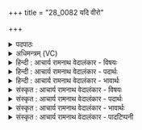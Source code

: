 +++
title = "28_0082 यदि वीरो"

+++
<details><summary>पदपाठः</summary>

य꣡दि꣢꣯। वी꣣रः꣢। अ꣡नु꣢꣯। स्यात्। अ꣣ग्नि꣢म्। इ꣣न्धीत। म꣡र्त्यः꣢꣯। आ꣣जु꣡ह्व꣢त्। आ꣣। जु꣡ह्व꣢꣯त्। ह꣣व्य꣢म्। आ꣣नुष꣢क्। अ꣣नु। स꣢क्। श꣡र्म꣢꣯। भ꣣क्षीत। दै꣡व्य꣢꣯म्। ८२। १
</details>

<details><summary>अधिमन्त्रम् (VC)</summary>

- अग्निः
- वामदेवः
- अनुष्टुप्
- गान्धारः
- आग्नेयं काण्डम्
</details>

<details><summary>हिन्दी : आचार्य रामनाथ वेदालंकार - विषयः</summary>

अगले मन्त्र में यह प्रार्थना की गयी है कि हमारी सन्तान कैसी हो।
</details>

<details><summary>हिन्दी : आचार्य रामनाथ वेदालंकार - पदार्थः</summary>

पदार्थान्वयभाषाः -  (यदि) यदि (वीरः) पुत्र (अनु) वेदानुकूल व्रतोंवाला (स्यात्) हो, (मर्त्यः) मरणधर्मा वह (अग्निम्) यज्ञाग्नि को, राष्ट्रियता की अग्नि को और परमात्माग्नि को (इन्धीत) अपने अन्दर प्रदीप्त किया करे, और (आनुषक्) निरन्तर नैत्यिक कर्त्तव्य के रूप में (हव्यम्) यज्ञाग्नि के प्रति सुगन्धित-मधुर-पुष्टिवर्धक और आरोग्य-वर्धक हवि को, राजा के प्रति राजदेय कर रूप हवि को तथा परमात्मा के प्रति मन-बुद्धि-प्राण आदि की हवि को (आजुह्वत्) समर्पित करता रहे तो वह (दैव्यम्) प्रकाशक यज्ञाग्नि, राजा वा परमात्मा से प्रदत्त (शर्म) सुख को (भक्षीत) सेवन कर सकता है ॥२॥ इस मन्त्र में श्लेषालङ्कार है ॥२॥
</details>

<details><summary>हिन्दी : आचार्य रामनाथ वेदालंकार - भावार्थः</summary>

भावार्थभाषाः -  हमारे पुत्र और पुत्रियाँ अपनी मरणधर्मता को विचारकर यदि वेदानुकूल आचरण रखकर नित्य यज्ञाग्नि में घी-कस्तूरी-केसर आदि हवि, राजाग्नि में राजदेय कर रूप हवि और परमात्माग्नि में अपने आत्मा-अग्नि-बुद्धि-प्राण-इन्द्रिय आदि की हवि होमें, तो वे समस्त अभ्युदय और निःश्रेयस-रूप सुख को भोग सकते हैं ॥२॥
</details>

<details><summary>संस्कृत : आचार्य रामनाथ वेदालंकार - विषयः</summary>

अथास्माकं सन्तानः कीदृशो भवेदिति प्रार्थ्यते।
</details>

<details><summary>संस्कृत : आचार्य रामनाथ वेदालंकार - पदार्थः</summary>

पदार्थान्वयभाषाः -  (यदि) चेद् (वीरः) पुत्रः (अनु) अनुव्रतः, वेदानुकूलव्रतः (स्यात्) भवेत्, (मर्त्यः) मरणधर्मा सः (अग्निम्) यज्ञाग्निं राष्ट्रियताया अग्निम्, परमात्माग्निं च (इन्धीत) प्रदीपयेत्। इन्धी दीप्तौ, लिङि रूपम्। (आनुषक्) निरन्तरम्, नैत्यिककर्त्तव्यरूपेण (हव्यम्) अग्नौ सुगन्धिमिष्टपुष्ट्यारोग्यवर्द्धकं हविः, राजनि राजदेयकररूपं हविः, परमात्मनि च मनोबुद्धिप्राणादीनां हविः (आजुह्वत्) समर्पयेत्। आङ्पूर्वाद् हु दानादनयोः धातोः लेटि रूपम्। तर्हि (दैव्यम्) देवेन यज्ञाग्निना, राज्ञा, परमात्मना वा कृतम्। कृतार्थे देवाद् ययञौ अ० ४।१।८५ वा० सूत्रेण यञ् प्रत्ययः। (शर्म) सुखम्। शर्म सुखनाम। निघं० ३।६। (भक्षीत) सेवेत। भज सेवायाम्, लिङः सीयुटि, बहुलं छन्दसि अ० २।४।७३ इति शपो लुकि रूपम् ॥२॥ अत्र श्लेषालङ्कारः ॥२॥
</details>

<details><summary>संस्कृत : आचार्य रामनाथ वेदालंकार - भावार्थः</summary>

भावार्थभाषाः -  अस्माकं पुत्राः पुत्र्यश्च स्वमरणधर्मतां विचार्य यदि वेदानुकूलाचारं स्वीकृत्य नित्यं यज्ञाग्नौ घृतकस्तूरीकेसरादिकं हविः, राजादौ राजदेयकररूपं हविः, परमात्माग्नौ च स्वात्ममनोबुद्धिप्राणेन्द्रियादीनां हविर्जुहुयुस्तदा तैः सकलमभ्युदयनिःश्रेयसरूपं सुखं भोक्तुं शक्यते ॥२॥
</details>

<details><summary>संस्कृत : आचार्य रामनाथ वेदालंकार - पादटिप्पनी</summary>

टिप्पणी:   १. ऋग्वेदे शाकलीये पदपाठे सर्वत्रावग्रहरहितो दीर्घादिश्च आनुषक् इत्येव पाठ उपलभ्यते। अनूपूर्वात् सचतेर्दीर्घश्छान्दसः। आनुषगिति नाम आनुपूर्व्यस्य, अनुषक्तं भवति इति निरुक्तम् ६।१४।
</details>